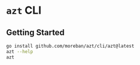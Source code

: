# `azt` CLI

## Getting Started

```bash
go install github.com/moreban/azt/cli/azt@latest
azt --help
azt
```
